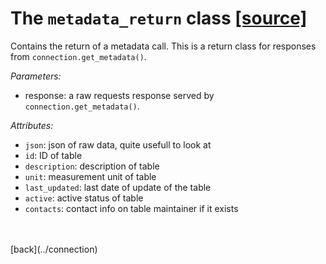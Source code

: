 # The `metadata_return` class     [[source]](https://github.com/Kristianuruplarsen/PyDST/blob/master/PyDST/connection/connection.py)
Contains the return of a metadata call. This is a return class for responses from `connection.get_metadata()`.

_Parameters:_
* response: a raw requests response served by `connection.get_metadata()`.

_Attributes:_
* `json`: json of raw data, quite usefull to look at
* `id`: ID of table
* `description`: description of table
* `unit`: measurement unit of table
* `last_updated`: last date of update of the table
* `active`: active status of table
* `contacts`: contact info on table maintainer if it exists

<br>
<br>
[back](../connection)
